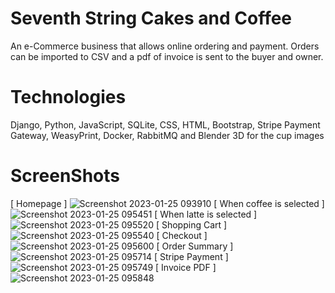 # Seventh String Cakes and Coffee
An e-Commerce business that allows online ordering and payment. Orders can be imported to CSV and a pdf of invoice is sent to the buyer and owner.

# Technologies
Django, Python, JavaScript, SQLite, CSS, HTML, Bootstrap, Stripe Payment Gateway, WeasyPrint, Docker, RabbitMQ and Blender 3D for the cup images

# ScreenShots
[ Homepage ]
![Screenshot 2023-01-25 093910](https://user-images.githubusercontent.com/105762453/214627570-adffedca-911c-4349-bb56-08f2d5b0d3a1.png)
[ When coffee is selected ]
![Screenshot 2023-01-25 095451](https://user-images.githubusercontent.com/105762453/214629744-5cd2dfcc-4cd7-4499-b641-e758f1f1e07f.png)
[ When latte is selected ]
![Screenshot 2023-01-25 095520](https://user-images.githubusercontent.com/105762453/214629761-8bfb6c10-a0e1-49ec-bb66-e9c7b47409d1.png)
[ Shopping Cart ]
![Screenshot 2023-01-25 095540](https://user-images.githubusercontent.com/105762453/214629779-061e8ab2-f29b-44cd-aeaa-757996990d99.png)
[ Checkout ]
![Screenshot 2023-01-25 095600](https://user-images.githubusercontent.com/105762453/214629789-eec57e0c-5e69-4355-aa3a-4536960774d7.png)
[ Order Summary ]
![Screenshot 2023-01-25 095714](https://user-images.githubusercontent.com/105762453/214629799-e9695b9a-c820-49f5-a80e-2d2dbfe64971.png)
[ Stripe Payment ]
![Screenshot 2023-01-25 095749](https://user-images.githubusercontent.com/105762453/214629829-3a4c8753-f1ed-48b7-9ccd-b4944b5036d2.png)
[ Invoice PDF ]
![Screenshot 2023-01-25 095848](https://user-images.githubusercontent.com/105762453/214629846-a8da2917-5b82-4020-87a2-a1361109dbe0.png)


